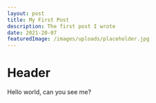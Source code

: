 ```yaml
---
layout: post
title: My First Post
description: The first post I wrote
date: 2021-20-07
featuredImage: /images/uploads/placeholder.jpg
---
```

# Header

Hello world, can you see me?